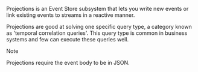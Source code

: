 Projections is an Event Store subsystem that lets you write new events or link existing events to streams in a reactive manner.

Projections are good at solving one specific query type, a category known as 'temporal correlation queries'. This query type is common in business systems and few can execute these queries well.

> [!NOTE]
> Projections require the event body to be in JSON.